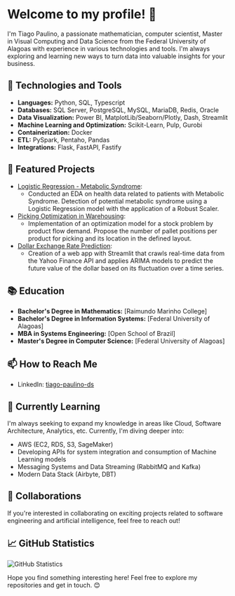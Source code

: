 # Welcome to my profile! 👋

I'm Tiago Paulino, a passionate mathematician, computer scientist, Master in Visual Computing and Data Science from the Federal University of Alagoas with experience in various technologies and tools. I'm always exploring and learning new ways to turn data into valuable insights for your business.

## 🔧 Technologies and Tools

- **Languages:** Python, SQL, Typescript
- **Databases:** SQL Server, PostgreSQL, MySQL, MariaDB, Redis, Oracle
- **Data Visualization:** Power BI, MatplotLib/Seaborn/Plotly, Dash, Streamlit
- **Machine Learning and Optimization:** Scikit-Learn, Pulp, Gurobi
- **Containerization:** Docker
- **ETL:** PySpark, Pentaho, Pandas
- **Integrations:** Flask, FastAPI, Fastify

## 🚀 Featured Projects

- [Logistic Regression - Metabolic Syndrome](https://github.com/tiagopaulino1989/MetabolicSindrome):
  - Conducted an EDA on health data related to patients with Metabolic Syndrome. Detection of potential metabolic syndrome using a Logistic Regression model with the application of a Robust Scaler.
- [Picking Optimization in Warehousing](https://github.com/tiagopaulino1989/SlotingPicking):
  - Implementation of an optimization model for a stock problem by product flow demand. Propose the number of pallet positions per product for picking and its location in the defined layout.
- [Dollar Exchange Rate Prediction](https://github.com/tiagopaulino1989/ForecastUSD):
  - Creation of a web app with Streamlit that crawls real-time data from the Yahoo Finance API and applies ARIMA models to predict the future value of the dollar based on its fluctuation over a time series.

## 📚 Education

- **Bachelor's Degree in Mathematics:** [Raimundo Marinho College]
- **Bachelor's Degree in Information Systems:** [Federal University of Alagoas]
- **MBA in Systems Engineering:** [Open School of Brazil]
- **Master's Degree in Computer Science:** [Federal University of Alagoas]

## 📫 How to Reach Me

- LinkedIn: [tiago-paulino-ds](https://www.linkedin.com/in/tiago-paulino-ds/)

## 🌱 Currently Learning

I'm always seeking to expand my knowledge in areas like Cloud, Software Architecture, Analytics, etc. Currently, I'm diving deeper into:
  - AWS (EC2, RDS, S3, SageMaker)
  - Developing APIs for system integration and consumption of Machine Learning models
  - Messaging Systems and Data Streaming (RabbitMQ and Kafka)
  - Modern Data Stack (Airbyte, DBT)

## 🤝 Collaborations

If you're interested in collaborating on exciting projects related to software engineering and artificial intelligence, feel free to reach out!

## 📈 GitHub Statistics

![GitHub Statistics](https://github-readme-stats.vercel.app/api?username=tiagopaulino1989&show_icons=true&theme=dark)

Hope you find something interesting here! Feel free to explore my repositories and get in touch. 😊
